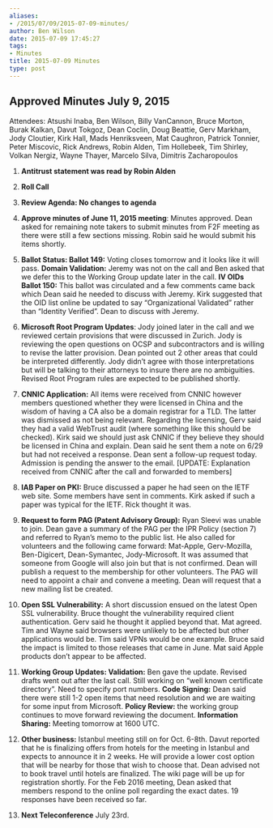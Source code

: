```yaml
---
aliases:
- /2015/07/09/2015-07-09-minutes/
author: Ben Wilson
date: 2015-07-09 17:45:27
tags:
- Minutes
title: 2015-07-09 Minutes
type: post
---
```


## Approved Minutes July 9, 2015

Attendees: Atsushi Inaba, Ben Wilson, Billy VanCannon, Bruce Morton, Burak Kalkan, Davut Tokgoz, Dean Coclin, Doug Beattie, Gerv Markham, Jody Cloutier, Kirk Hall, Mads Henriksveen, Mat Caughron, Patrick Tonnier, Peter Miscovic, Rick Andrews, Robin Alden, Tim Hollebeek, Tim Shirley, Volkan Nergiz, Wayne Thayer, Marcelo Silva, Dimitris Zacharopoulos

1. **Antitrust statement was read by Robin Alden**

1. **Roll Call**

1. **Review Agenda: No changes to agenda**

1. **Approve minutes of June 11, 2015 meeting**: Minutes approved. Dean asked for remaining note takers to submit minutes from F2F meeting as there were still a few sections missing. Robin said he would submit his items shortly.

1. **Ballot Status: Ballot 149:** Voting closes tomorrow and it looks like it will pass. **Domain Validation:** Jeremy was not on the call and Ben asked that we defer this to the Working Group update later in the call. **IV OIDs Ballot 150:** This ballot was circulated and a few comments came back which Dean said he needed to discuss with Jeremy. Kirk suggested that the OID list online be updated to say “Organizational Validated” rather than “Identity Verified”. Dean to discuss with Jeremy.

1. **Microsoft Root Program Updates**: Jody joined later in the call and we reviewed certain provisions that were discussed in Zurich. Jody is reviewing the open questions on OCSP and subcontractors and is willing to revise the latter provision. Dean pointed out 2 other areas that could be interpreted differently. Jody didn’t agree with those interpretations but will be talking to their attorneys to insure there are no ambiguities. Revised Root Program rules are expected to be published shortly.

1. **CNNIC Application:** All items were received from CNNIC however members questioned whether they were licensed in China and the wisdom of having a CA also be a domain registrar for a TLD. The latter was dismissed as not being relevant. Regarding the licensing, Gerv said they had a valid WebTrust audit (where something like this should be checked). Kirk said we should just ask CNNIC if they believe they should be licensed in China and explain. Dean said he sent them a note on 6/29 but had not received a response. Dean sent a follow-up request today. Admission is pending the answer to the email. \[UPDATE: Explanation received from CNNIC after the call and forwarded to members\]

1. **IAB Paper on PKI:** Bruce discussed a paper he had seen on the IETF web site. Some members have sent in comments. Kirk asked if such a paper was typical for the IETF. Rick thought it was.

1. **Request to form PAG (Patent Advisory Group):** Ryan Sleevi was unable to join. Dean gave a summary of the PAG per the IPR Policy (section 7) and referred to Ryan’s memo to the public list. He also called for volunteers and the following came forward: Mat-Apple, Gerv-Mozilla, Ben-Digicert, Dean-Symantec, Jody-Microsoft. It was assumed that someone from Google will also join but that is not confirmed. Dean will publish a request to the membership for other volunteers. The PAG will need to appoint a chair and convene a meeting. Dean will request that a new mailing list be created.

1. **Open SSL Vulnerability:** A short discussion ensued on the latest Open SSL vulnerability. Bruce thought the vulnerability required client authentication. Gerv said he thought it applied beyond that. Mat agreed. Tim and Wayne said browsers were unlikely to be affected but other applications would be. Tim said VPNs would be one example. Bruce said the impact is limited to those releases that came in June. Mat said Apple products don’t appear to be affected.

1. **Working Group Updates: Validation:** Ben gave the update. Revised drafts went out after the last call. Still working on “well known certificate directory”. Need to specify port numbers. **Code Signing:** Dean said there were still 1-2 open items that need resolution and we are waiting for some input from Microsoft. **Policy Review:** the working group continues to move forward reviewing the document. **Information Sharing:** Meeting tomorrow at 1600 UTC.

1. **Other business:** Istanbul meeting still on for Oct. 6-8th. Davut reported that he is finalizing offers from hotels for the meeting in Istanbul and expects to announce it in 2 weeks. He will provide a lower cost option that will be nearby for those that wish to choose that. Dean advised not to book travel until hotels are finalized. The wiki page will be up for registration shortly. For the Feb 2016 meeting, Dean asked that members respond to the online poll regarding the exact dates. 19 responses have been received so far.

1. **Next Teleconference** July 23rd.